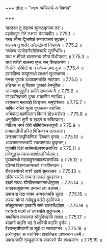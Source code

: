 +++
title = "०७५ व्यभिचार्य्-अन्वेषणम्"

+++


  
नारदस्य तु तद्वाक्यं श्रुत्वाऽमृतमयं तदा।  
प्रहर्षमतुलं लेभे लक्ष्मणं चेदमब्रवीत् ॥ 7.75.1 ॥   
गच्छ सौम्य द्विजश्रेष्ठं समाश्वासय सुव्रतम्।  
बालस्य तु शरीरं तत्तैलद्रोण्यां निधापय ॥ 7.75.2 ॥   
गन्धैश्च परमोदारैस्तैलैश्चापि सुगन्धिभिः।  
यथा न क्षीयते बालस्तथा सौम्य विधीयताम् ॥ 7.75.3 ॥   
यथा शरीरो बालस्य गुप्तः सन् शिष्टकर्मणः।  
विपत्तिः परिभेदो वा न भवेच्च तथा कुरु ॥ 7.75.4 ॥   
एवमादिश्य काकुत्स्थो लक्ष्मणं शुभलक्षणम्।  
मनसा पुष्पकं दध्यावागच्छेति महायशाः ॥ 7.75.5 ॥   
इङ्गितं स तु विज्ञाय पुष्पको हेमभूषितः।  
आजगाम मुहूर्तेन समीपे राघवस्य वै ॥ 7.75.6 ॥   
सोऽब्रवीत्प्रणतो भूत्वा अयमस्मि नराधिप।  
वश्यस्तव महाबाहो किङ्करः समुपस्थितः ॥ 7.75.7 ॥   
भाषितं रुचिरं श्रुत्वा पुष्पकस्य नराधिपः।  
अभिवाद्य महर्षींस्तान् विमानं सोऽध्यरोहत ॥ 7.75.8 ॥   
धनुर्गृहीत्वा तूणी च खड्गं च रुचिरप्रभम्।  
निक्षिप्य नगरे वीरौ सौमित्रिभरतावुभौ ॥ 7.75.9 ॥   
प्रायात्प्रतीचीं हरितं विचिन्वंश्च ततस्ततः।  
उत्तरामगमच्छ्रीमान्दिशं हिमवता वृताम् ॥ 7.75.10 ॥   
अपश्यमानस्तत्रापि स्वल्पमप्यथ दुष्कृतम्।  
पूर्वामपि दिशं सर्वामथोऽपश्यन्नराधिपः ॥ 7.75.11 ॥   
प्रविशुद्धसमाचारामादर्शतलनिर्मलाम्।  
पुष्पकस्थो महाबाहुस्तदापश्यन्नराधिपः ॥ 7.75.12 ॥   
दक्षिणां दिशमाक्रामत्ततो राजर्षिनन्दनः।  
शैवलस्योत्तरे पार्श्वे ददर्श सुमहत्सरः ॥ 7.75.13 ॥   
तस्मिन्सरसि तप्यन्तं तापसं सुमहत्तपः।  
ददर्श राघवः श्रीमाँल्लम्बमानमधोमुखम् ॥ 7.75.14 ॥   
राघवस्तमुपागम्य तप्यन्तं तप उत्तमम्।  
उवाच स तदा वाक्यं धन्यस्त्वमसि सुव्रत ॥ 7.75.15 ॥   
कस्यां योन्यां तपोवृद्ध वर्तसे दृढविक्रम।  
कौतूहलात्त्वां पृच्छामि रामो दाशरथिर्ह्यहम् ॥ 7.75.16 ॥   
वराश्रयो यदर्थं त्वं तपस्यसि सुदुष्करम्।  
यमाश्रित्य तपस्तप्तं श्रोतुमिच्छामि तापस ॥ 7.75.17 ॥   
ब्राह्मणो वाऽसि भद्रं ते क्षत्रियो वाऽसि दुर्जयः।  
वैश्यस्तृतीयवर्णो वा शूद्रो वा सत्यवाग्भव ॥ 7.75.18 ॥   
इत्येवमुक्तः स नराधिपेन ह्यवाक्छिरा दाशरथाय तस्मै।  
उवाच जातिं नृपपुङ्गवाय यत्कारणे चैव तपःप्रयत्नः ॥ 7.75.19 ॥   
